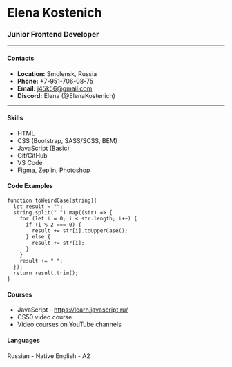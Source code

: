 # Elena Kostenich

### Junior Frontend Developer

---

#### Contacts

- **Location:** Smolensk, Russia
- **Phone:** +7-951-706-08-75
- **Email:** j45k56@gmail.com
- **Discord:** Elena (@ElenaKostenich)

---

#### Skills

- HTML
- CSS (Bootstrap, SASS/SCSS, BEM)
- JavaScript (Basic)
- Git/GitHub
- VS Code
- Figma, Zeplin, Photoshop

#### Code Examples

```
function toWeirdCase(string){
  let result = "";
  string.split(" ").map((str) => {
    for (let i = 0; i < str.length; i++) {
      if (i % 2 === 0) {
        result += str[i].toUpperCase();
      } else {
        result += str[i];
      }
    }
    result += " ";
  });
  return result.trim();
}
```

#### Courses

- JavaScript - https://learn.javascript.ru/
- CS50 video course
- Video courses on YouTube channels

#### Languages

Russian - Native
English - A2
